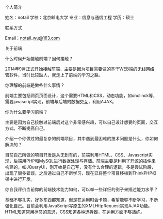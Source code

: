 个人简介

姓名：notail  学校：北京邮电大学   专业：信息与通信工程  学历：硕士

联系方式

Email：notail_wu@163.com 

关于前端

什么时候开始接触前端？因何接触？

2014年9月正式开始接触前端，主要是因为项目需要做的基于WEB端的无线网络管软件，当时比较缺人，就走上了前端的学习之路。  

你理解的前端是做些什么事情？

前端主要包括网页页面设计，这个需要HTML和CSS，动态功能，如onclinck等，需要javascript实现，前端与后端的数据交互，利用AJAX。

你为什么要学习前端？

主要是因为自己接触过前端后对这个非常感兴趣，可以自己设计想要的页面，交互方式，不断提高自己。

介绍一个你做过的最复杂的前端项目，其中遇到最困难的技术问题是什么，你如何解决的？

  目前自己所做的项目开发是从无到有的，前端利用HTML、CSS、Javascript实现，后端用PHP和MySQL进行数据处理与存储。前端主要是利用了开源的插件来构建的，如JQueryUI，刚开始是自己写，没有什么合理的逻辑，多是尝试阶段，出现了很多错误，之后通过自己不断学习，现在已将整个项目移植到ThinkPHP框架中进行开发。

你自我评价当前你的前端技术能力如何，可以举一些详细的例子来描述能力水平？

  基础不够扎实，好多东西都知道，但是在运用时会卡顿，希望能够不断学习，不断强化自己。目前会利用JavaScript写原生的XMLHttpRequest实现AJAX功能。HTML知道常用标签的意思，CSS知道各种选择器，在运用方面不够熟练。

